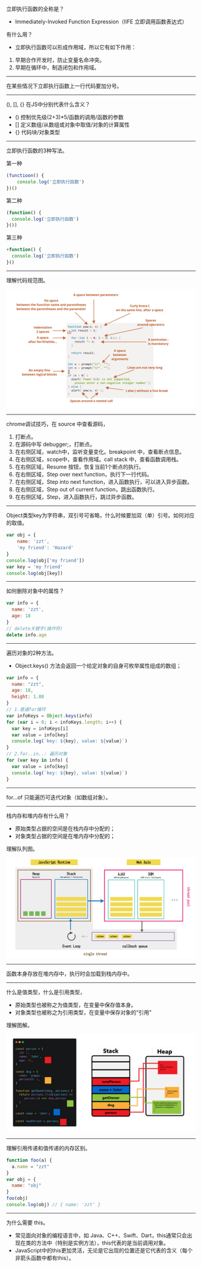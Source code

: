 立即执行函数的全称是？

- Immediately-Invoked Function Expression（IIFE 立即调用函数表达式）

有什么用？

- 立即执行函数可以形成作用域，所以它有如下作用：
1. 早期合作开发时，防止变量名命冲突。
2. 早期在循环中，制造闭包和作用域。

-----

在某些情况下立即执行函数上一行代码要加分号。

-----

(), [], {} 在JS中分别代表什么含义？

- () 控制优先级(2+3)*5/函数的调用/函数的参数
- [] 定义数组/从数组或对象中取值/对象的计算属性
- {} 代码块/对象类型

-----

立即执行函数的3种写法。

第一种

```javascript
(functioon() {
	console.log('立即执行函数')
})()
```

第二种

```javascript
(function() {
  console.log('立即执行函数')
}())
```

第三种

```javascript
+function() {
  console.log('立即执行函数')
}()
```

-----

理解代码规范图。

![](NodeAssets/代码规范图.jpg)

-----

chrome调试技巧，在 source 中查看源码，

1. 打断点。
2. 在源码中写 debugger;，打断点。
3. 在右侧区域，watch中，监听变量变化。breakpoint 中，查看断点信息。
4. 在右侧区域，scope中，查看作用域。call stack 中，查看函数调用栈。
5. 在右侧区域，Resume 按钮，恢复当前1个断点的执行。
6. 在右侧区域，Step over next function，执行下一行代码。
7. 在右侧区域，Step into next function，进入函数执行，可以进入异步函数。
8. 在右侧区域，Step out of current function，跳出函数执行。
9. 在右侧区域，Step，进入函数执行，跳过异步函数。

-----

Object类型key为字符串，双引号可省略，什么时候要加双（单）引号。如何对应的取值。

```javascript
var obj = {
	name: 'zzt',
	'my friend': 'Hazard'
}
console.log(obj['my friend'])
var key = 'my friend'
console.log(obj[key])
```

-----

如何删除对象中的属性？

```javascript
var info = {
  name: 'zzt',
  age: 18
}
// delete关键字(操作符)
delete info.age
```

-----

遍历对象的2种方法。

- Object.keys() 方法会返回一个给定对象的自身可枚举属性组成的数组；

```javascript
var info = {
  name: "zzt",
  age: 18,
  height: 1.88
}
// 1.普通for循环
var infoKeys = Object.keys(info)
for (var i = 0; i < infoKeys.length; i++) {
  var key = infoKeys[i]
  var value = info[key]
  console.log(`key: ${key}, value: ${value}`)
}
// 2.for..in..: 遍历对象
for (var key in info) {
  var value = info[key]
  console.log(`key: ${key}, value: ${value}`)
}
```

-----

for...of 只能遍历可迭代对象（如数组对象）。

-----

栈内存和堆内存有什么用？

- 原始类型占据的空间是在栈内存中分配的； 
- 对象类型占据的空间是在堆内存中分配的；

理解队列图。

![](NodeAssets/栈内存堆内存事件循环.jpg)

-----

函数本身存放在堆内存中，执行时会加载到栈内存中。

-----

什么是值类型，什么是引用类型，

- 原始类型也被称之为值类型，在变量中保存值本身。
- 对象类型也被称之为引用类型，在变量中保存对象的“引用”

理解图解。

![](NodeAssets/值类型引用类型.jpg)

-----

理解引用传递和值传递的内存区别。

```javascript
function foo(a) {
  a.name = "zzt"
}
var obj = {
  name: "obj"
}
foo(obj)
console.log(obj) // { name: 'zzt' }
```

-----

为什么需要 this。

- 常见面向对象的编程语言中，如 Java、C++、Swift、Dart，this通常只会出现在类的方法中（特别是实例方法），this代表的是当前调用对象。
- JavaScript中的this更加灵活，无论是它出现的位置还是它代表的含义（每个非箭头函数中都有this）。
